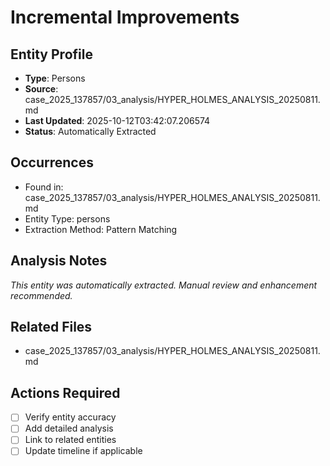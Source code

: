 # Incremental Improvements

## Entity Profile
- **Type**: Persons
- **Source**: case_2025_137857/03_analysis/HYPER_HOLMES_ANALYSIS_20250811.md
- **Last Updated**: 2025-10-12T03:42:07.206574
- **Status**: Automatically Extracted

## Occurrences
- Found in: case_2025_137857/03_analysis/HYPER_HOLMES_ANALYSIS_20250811.md
- Entity Type: persons
- Extraction Method: Pattern Matching

## Analysis Notes
*This entity was automatically extracted. Manual review and enhancement recommended.*

## Related Files
- case_2025_137857/03_analysis/HYPER_HOLMES_ANALYSIS_20250811.md

## Actions Required
- [ ] Verify entity accuracy
- [ ] Add detailed analysis
- [ ] Link to related entities
- [ ] Update timeline if applicable
